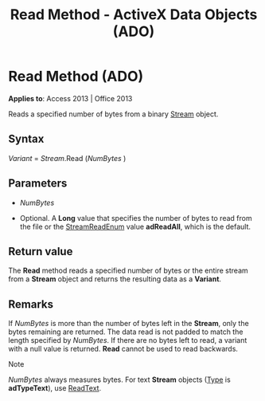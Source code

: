﻿---
title: Read Method - ActiveX Data Objects (ADO)
TOCTitle: Read Method (ADO)
ms:assetid: 91c3ad34-f891-5be0-1fc1-c5c8a2ff07a4
ms:mtpsurl: https://msdn.microsoft.com/library/JJ249641(v=office.15)
ms:contentKeyID: 48546357
ms.date: 09/18/2015
mtps_version: v=office.15
---

# Read Method (ADO)


**Applies to**: Access 2013 | Office 2013

Reads a specified number of bytes from a binary [Stream](stream-object-ado.md) object.

## Syntax

*Variant* = *Stream*.Read (*NumBytes* )

## Parameters

  - *NumBytes*

  - Optional. A **Long** value that specifies the number of bytes to read from the file or the [StreamReadEnum](streamreadenum.md) value **adReadAll**, which is the default.

## Return value

The **Read** method reads a specified number of bytes or the entire stream from a **Stream** object and returns the resulting data as a **Variant**.

## Remarks

If *NumBytes* is more than the number of bytes left in the **Stream**, only the bytes remaining are returned. The data read is not padded to match the length specified by *NumBytes*. If there are no bytes left to read, a variant with a null value is returned. **Read** cannot be used to read backwards.


> [!NOTE]
> <P><EM>NumBytes</EM> always measures bytes. For text <STRONG>Stream</STRONG> objects (<A href="type-property-ado-stream.md">Type</A> is <STRONG>adTypeText</STRONG>), use <A href="readtext-method-ado.md">ReadText</A>.</P>


